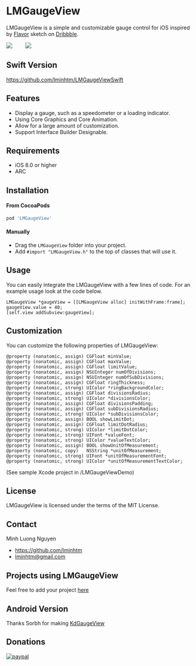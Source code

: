 LMGaugeView
==============
LMGaugeView is a simple and customizable gauge control for iOS inspired by [Flavor](https://dribbble.com/flavor) sketch on [Dribbble](https://dribbble.com/shots/1217274-Speedometer-Day-Night-Mode).

<img src="https://raw.github.com/lminhtm/LMGaugeView/master/Screenshots/screenshot1.png"/>&nbsp;&nbsp;&nbsp;&nbsp;&nbsp;&nbsp;&nbsp;&nbsp;&nbsp;<img src="https://raw.github.com/lminhtm/LMGaugeView/master/Screenshots/screenshot3.gif"/>

## Swift Version
https://github.com/lminhtm/LMGaugeViewSwift

## Features
* Display a gauge, such as a speedometer or a loading indicator.
* Using Core Graphics and Core Animation.
* Allow for a large amount of customization.
* Support Interface Builder Designable.

## Requirements
* iOS 8.0 or higher 
* ARC

## Installation
#### From CocoaPods
```ruby
pod 'LMGaugeView'
```
#### Manually
* Drag the `LMGaugeView` folder into your project.
* Add `#import "LMGaugeView.h"` to the top of classes that will use it.

## Usage
You can easily integrate the LMGaugeView with a few lines of code. For an example usage look at the code below.
```ObjC
LMGaugeView *gaugeView = [[LMGaugeView alloc] initWithFrame:frame];
gaugeView.value = 40;
[self.view addSubview:gaugeView];
```

## Customization
You can customize the following properties of LMGaugeView:
```ObjC
@property (nonatomic, assign) CGFloat minValue;
@property (nonatomic, assign) CGFloat maxValue;
@property (nonatomic, assign) CGFloat limitValue;
@property (nonatomic, assign) NSUInteger numOfDivisions;
@property (nonatomic, assign) NSUInteger numOfSubDivisions;
@property (nonatomic, assign) CGFloat ringThickness;
@property (nonatomic, strong) UIColor *ringBackgroundColor;
@property (nonatomic, assign) CGFloat divisionsRadius;
@property (nonatomic, strong) UIColor *divisionsColor;
@property (nonatomic, assign) CGFloat divisionsPadding;
@property (nonatomic, assign) CGFloat subDivisionsRadius;
@property (nonatomic, strong) UIColor *subDivisionsColor;
@property (nonatomic, assign) BOOL showLimitDot;
@property (nonatomic, assign) CGFloat limitDotRadius;
@property (nonatomic, strong) UIColor *limitDotColor;
@property (nonatomic, strong) UIFont *valueFont;
@property (nonatomic, strong) UIColor *valueTextColor;
@property (nonatomic, assign) BOOL showUnitOfMeasurement;
@property (nonatomic, copy)   NSString *unitOfMeasurement;
@property (nonatomic, strong) UIFont *unitOfMeasurementFont;
@property (nonatomic, strong) UIColor *unitOfMeasurementTextColor;
```
(See sample Xcode project in /LMGaugeViewDemo)

## License
LMGaugeView is licensed under the terms of the MIT License.

## Contact
Minh Luong Nguyen
* https://github.com/lminhtm
* lminhtm@gmail.com

## Projects using LMGaugeView
Feel free to add your project [here](https://github.com/lminhtm/LMGaugeView/wiki/Projects-using-LMGaugeView)

## Android Version
Thanks Sorbh for making [KdGaugeView](https://github.com/Sorbh/kdgaugeView)

## Donations
[![paypal](https://www.paypalobjects.com/en_US/i/btn/btn_donateCC_LG.gif)](https://www.paypal.com/cgi-bin/webscr?cmd=_donations&business=J3WZJT2AD28NW&lc=VN&item_name=LMGaugeView&currency_code=USD&bn=PP%2dDonationsBF%3abtn_donateCC_LG%2egif%3aNonHosted)
